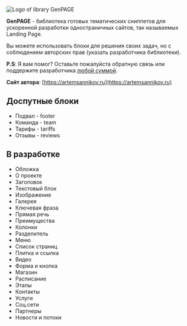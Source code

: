 ![Logo of library GenPAGE](https://github.com/ArtemSannikov/landing-page/blob/master/logo.png)

**GenPAGE** - библиотека готовых тематических сниппетов для ускоренной разработки одностраничных сайтов, так называемых Landing Page.

Вы можете использовать блоки для решения своих задач, но с соблюдением авторских прав (указать разработчика библиотеки).

**P.S**: Я вам помог? Оставьте пожалуйста обратную связь или поддержите разработчика [любой суммой](https://money.yandex.ru/to/41001366550213).

**Сайт автора**: [https://artemsannikov.ru](https://artemsannikov.ru)

Доспутные блоки
-----------------------------------

* Подвал - footer
* Команда - team
* Тарифы - tariffs
* Отзывы - reviews

В разработке
-----------------------------------

* Обложка
* О проекте
* Заголовок
* Текстовый блок
* Изображение
* Галерея
* Ключевая фраза
* Прямая речь
* Преимущества
* Колонки
* Разделитель
* Меню
* Список страниц
* Плитка и ссылка
* Видео
* Форма и кнопка
* Магазин
* Расписание
* Этапы
* Контакты
* Услуги
* Соц.сети
* Партнеры
* Новости и потоки